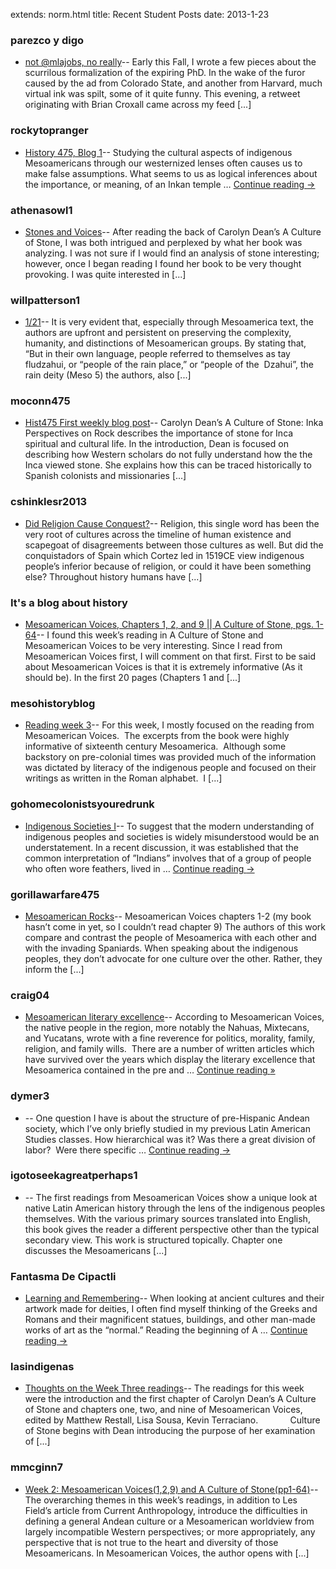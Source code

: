 extends: norm.html
title: Recent Student Posts
date: 2013-1-23


### parezco y digo
*  [not @mlajobs, no really](http://parezcoydigo.wordpress.com/2012/12/17/not-mlajobs-no-really/)-- Early this Fall, I wrote a few pieces about the scurrilous formalization of the expiring PhD. In the wake of the furor caused by the ad from Colorado State, and another from Harvard, much virtual ink was spilt, some of it quite funny. This evening, a retweet originating with Brian Croxall came across my feed [...]<img alt="" border="0" height="1" src="http://stats.wordpress.com/b.gif?host=parezcoydigo.wordpress.com&#038;blog=3594723&#038;post=894&#038;subd=parezcoydigo&#038;ref=&#038;feed=1" width="1" />

### rockytopranger
*  [History 475, Blog 1](http://rockytopranger.wordpress.com/2013/01/21/history-475-blog-1/)-- Studying the cultural aspects of indigenous Mesoamericans through our westernized lenses often causes us to make false assumptions. What seems to us as logical inferences about the importance, or meaning, of an Inkan temple &#8230; <a href="http://rockytopranger.wordpress.com/2013/01/21/history-475-blog-1/">Continue reading <span class="meta-nav">&#8594;</span></a><img alt="" border="0" height="1" src="http://stats.wordpress.com/b.gif?host=rockytopranger.wordpress.com&#038;blog=45525334&#038;post=2&#038;subd=rockytopranger&#038;ref=&#038;feed=1" width="1" />

### athenasowl1
*  [Stones and Voices](http://athenasowl1.wordpress.com/2013/01/21/stones-and-voices/)-- After reading the back of Carolyn Dean’s A Culture of Stone, I was both intrigued and perplexed by what her book was analyzing. I was not sure if I would find an analysis of stone interesting; however, once I began reading I found her book to be very thought provoking. I was quite interested in [...]<img alt="" border="0" height="1" src="http://stats.wordpress.com/b.gif?host=athenasowl1.wordpress.com&#038;blog=45489166&#038;post=4&#038;subd=athenasowl1&#038;ref=&#038;feed=1" width="1" />

### willpatterson1
*  [1/21](http://willpatterson1.wordpress.com/2013/01/21/121/)-- It is very evident that, especially through Mesoamerica text, the authors are upfront and persistent on preserving the complexity, humanity, and distinctions of Mesoamerican groups. By stating that, &#8220;But in their own language, people referred to themselves as tay fludzahui, or &#8220;people of the rain place,&#8221; or &#8220;people of the  Dzahui&#8221;, the rain deity (Meso 5) the authors, also [...]<img alt="" border="0" height="1" src="http://stats.wordpress.com/b.gif?host=willpatterson1.wordpress.com&#038;blog=39831023&#038;post=19&#038;subd=willpatterson1&#038;ref=&#038;feed=1" width="1" />

### moconn475
*  [Hist475 First weekly blog post](http://moconn475.wordpress.com/2013/01/21/hist475-first-weekly-blog-post/)-- Carolyn Dean&#8217;s A Culture of Stone: Inka Perspectives on Rock describes the importance of stone for Inca spiritual and cultural life. In the introduction, Dean is focused on describing how Western scholars do not fully understand how the the Inca viewed stone. She explains how this can be traced historically to Spanish colonists and missionaries [...]<img alt="" border="0" height="1" src="http://stats.wordpress.com/b.gif?host=moconn475.wordpress.com&#038;blog=45543569&#038;post=2&#038;subd=moconn475&#038;ref=&#038;feed=1" width="1" />

### cshinklesr2013
*  [Did Religion Cause Conquest?](http://cshinklesr2013.wordpress.com/2013/01/20/did-religion-cause-conquest/)-- Religion, this single word has been the very root of cultures across the timeline of human existence and scapegoat of disagreements between those cultures as well. But did the conquistadors of Spain which Cortez led in 1519CE view indigenous people&#8217;s inferior because of religion, or could it have been something else? Throughout history humans have [...]<img alt="" border="0" height="1" src="http://stats.wordpress.com/b.gif?host=cshinklesr2013.wordpress.com&#038;blog=45548793&#038;post=3&#038;subd=cshinklesr2013&#038;ref=&#038;feed=1" width="1" />

### It's a blog about history
*  [Mesoamerican Voices, Chapters 1, 2, and 9 || A Culture of Stone, pgs. 1-64](http://nsprouse.wordpress.com/2013/01/21/mesoamerican-voices-chapters-1-2-and-9-a-culture-of-stone-pgs-1-64/)-- I found this week&#8217;s reading in A Culture of Stone and Mesoamerican Voices to be very interesting. Since I read from Mesoamerican Voices first, I will comment on that first. First to be said about Mesoamerican Voices is that it is extremely informative (As it should be). In the first 20 pages (Chapters 1 and [...]<img alt="" border="0" height="1" src="http://stats.wordpress.com/b.gif?host=nsprouse.wordpress.com&#038;blog=45633871&#038;post=4&#038;subd=nsprouse&#038;ref=&#038;feed=1" width="1" />

### mesohistoryblog
*  [Reading week 3](http://mesohistoryblog.wordpress.com/2013/01/22/reading-week-3/)-- For this week, I mostly focused on the reading from Mesoamerican Voices.  The excerpts from the book were highly informative of sixteenth century Mesoamerica.  Although some backstory on pre-colonial times was provided much of the information was dictated by literacy of the indigenous people and focused on their writings as written in the Roman alphabet.  I [...]<img alt="" border="0" height="1" src="http://stats.wordpress.com/b.gif?host=mesohistoryblog.wordpress.com&#038;blog=45662303&#038;post=3&#038;subd=mesohistoryblog&#038;ref=&#038;feed=1" width="1" />

### gohomecolonistsyouredrunk
*  [Indigenous Societies I](http://gohomecolonistsyouredrunk.wordpress.com/2013/01/21/indigenous-societies-i/)-- To suggest that the modern understanding of indigenous peoples and societies is widely misunderstood would be an understatement. In a recent discussion, it was established that the common interpretation of &#8221;Indians&#8221; involves that of a group of people who often wore feathers, lived in &#8230; <a href="http://gohomecolonistsyouredrunk.wordpress.com/2013/01/21/indigenous-societies-i/">Continue reading <span class="meta-nav">&#8594;</span></a><img alt="" border="0" height="1" src="http://stats.wordpress.com/b.gif?host=gohomecolonistsyouredrunk.wordpress.com&#038;blog=45664255&#038;post=48&#038;subd=gohomecolonistsyouredrunk&#038;ref=&#038;feed=1" width="1" />

### gorillawarfare475
*  [Mesoamerican Rocks](http://gorillawarfare475.wordpress.com/2013/01/21/mesoamerican-rocks/)-- Mesoamerican Voices chapters 1-2 (my book hasn’t come in yet, so I couldn’t read chapter 9) The authors of this work compare and contrast the people of Mesoamerica with each other and with the invading Spaniards. When speaking about the indigenous peoples, they don’t advocate for one culture over the other. Rather, they inform the [...]<img alt="" border="0" height="1" src="http://stats.wordpress.com/b.gif?host=gorillawarfare475.wordpress.com&#038;blog=45683850&#038;post=3&#038;subd=gorillawarfare475&#038;ref=&#038;feed=1" width="1" />

### craig04
*  [Mesoamerican literary excellence](http://ecraig3.wordpress.com/2013/01/22/mesoamerican-literary-excellence/)-- According to Mesoamerican Voices, the native people in the region, more notably the Nahuas, Mixtecans, and Yucatans, wrote with a fine reverence for politics, morality, family, religion, and family wills.  There are a number of written articles which have survived over the years which display the literary excellence that Mesoamerica contained in the pre and &#8230; <a class="more-link" href="http://ecraig3.wordpress.com/2013/01/22/mesoamerican-literary-excellence/">Continue reading <span class="meta-nav">&#187;</span></a><img alt="" border="0" height="1" src="http://stats.wordpress.com/b.gif?host=ecraig3.wordpress.com&#038;blog=45685354&#038;post=3&#038;subd=ecraig3&#038;ref=&#038;feed=1" width="1" />

### dymer3
*  [](http://dymer3.wordpress.com/2013/01/21/2/)-- One question I have is about the structure of pre-Hispanic Andean society, which I’ve only briefly studied in my previous Latin American Studies classes. How hierarchical was it? Was there a great division of labor?  Were there specific &#8230; <a href="http://dymer3.wordpress.com/2013/01/21/2/">Continue reading <span class="meta-nav">&#8594;</span></a><img alt="" border="0" height="1" src="http://stats.wordpress.com/b.gif?host=dymer3.wordpress.com&#038;blog=45686064&#038;post=2&#038;subd=dymer3&#038;ref=&#038;feed=1" width="1" />

### igotoseekagreatperhaps1
*  [](http://igotoseekagreatperhaps1.wordpress.com/2013/01/21/3/)-- The first readings from Mesoamerican Voices show a unique look at native Latin American history through the lens of the indigenous peoples themselves. With the various primary sources translated into English, this book gives the reader a different perspective other than the typical secondary view. This work is structured topically. Chapter one discusses the Mesoamericans [...]<img alt="" border="0" height="1" src="http://stats.wordpress.com/b.gif?host=igotoseekagreatperhaps1.wordpress.com&#038;blog=45686604&#038;post=3&#038;subd=igotoseekagreatperhaps1&#038;ref=&#038;feed=1" width="1" />

### Fantasma De Cipactli
*  [Learning and Remembering](http://fantasmadecipactli.wordpress.com/2013/01/21/learning-and-remembering/)-- When looking at ancient cultures and their artwork made for deities, I often find myself thinking of the Greeks and Romans and their magnificent statues, buildings, and other man-made works of art as the “normal.” Reading the beginning of A &#8230; <a href="http://fantasmadecipactli.wordpress.com/2013/01/21/learning-and-remembering/">Continue reading <span class="meta-nav">&#8594;</span></a><img alt="" border="0" height="1" src="http://stats.wordpress.com/b.gif?host=fantasmadecipactli.wordpress.com&#038;blog=45698939&#038;post=3&#038;subd=fantasmadecipactli&#038;ref=&#038;feed=1" width="1" />

### lasindigenas
*  [Thoughts on the Week Three readings](http://lasindigenas.wordpress.com/2013/01/21/thoughts-on-the-week-three-readings/)-- The readings for this week were the introduction and the first chapter of Carolyn Dean’s A Culture of Stone and chapters one, two, and nine of Mesoamerican Voices, edited by Matthew Restall, Lisa Sousa, Kevin Terraciano.             Culture of Stone begins with Dean introducing the purpose of her examination of [...]<img alt="" border="0" height="1" src="http://stats.wordpress.com/b.gif?host=lasindigenas.wordpress.com&#038;blog=45743186&#038;post=3&#038;subd=lasindigenas&#038;ref=&#038;feed=1" width="1" />

### mmcginn7
*  [Week 2: Mesoamerican Voices(1,2,9) and A Culture of Stone(pp1-64)](http://mmcginn7.wordpress.com/2013/01/23/week-2-mesoamerican-voices129-and-a-culture-of-stonepp1-64/)-- The overarching themes in this week&#8217;s readings, in addition to Les Field&#8217;s article from Current Anthropology, introduce the difficulties in defining a general Andean culture or a Mesoamerican worldview from largely incompatible Western perspectives; or more appropriately, any perspective that is not true to the heart and diversity of those Mesoamericans. In Mesoamerican Voices, the author opens with [...]<img alt="" border="0" height="1" src="http://stats.wordpress.com/b.gif?host=mmcginn7.wordpress.com&#038;blog=45749097&#038;post=218&#038;subd=mmcginn7&#038;ref=&#038;feed=1" width="1" />

